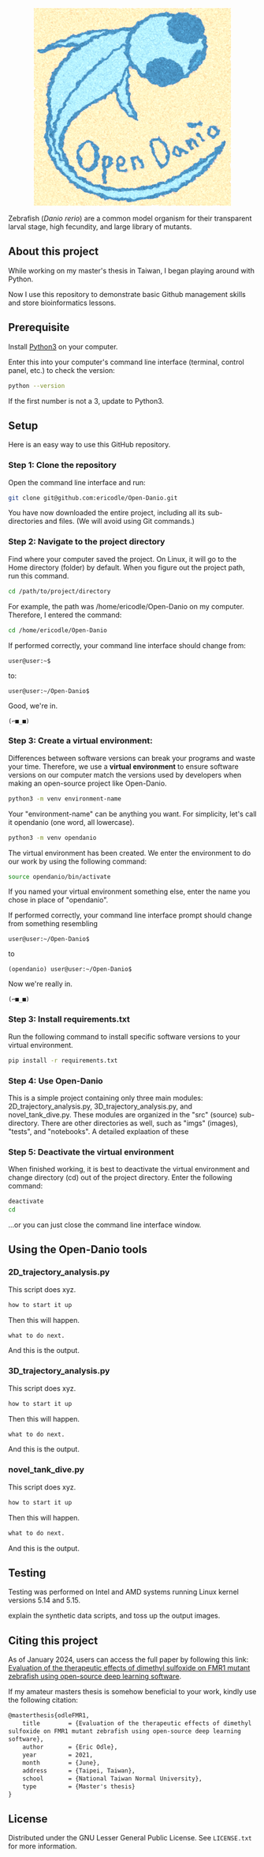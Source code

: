 <!-- PROJECT LOGO -->
<div align="center">
  <a href="https://github.com/github_username/repo_name">
    <img src="https://github.com/ericodle/Open-Danio/blob/main/imgs/danio_logo.png" alt="Logo" width="400" height="400">
  </a>
</div>

Zebrafish (*Danio rerio*) are a common model organism for their transparent larval stage, high fecundity, and large library of mutants.



## About this project
 
While working on my master's thesis in Taiwan, I began playing around with Python.

Now I use this repository to demonstrate basic Github management skills and store bioinformatics lessons.

## Prerequisite

Install [Python3](https://www.python.org/downloads/) on your computer.

Enter this into your computer's command line interface (terminal, control panel, etc.) to check the version:

  ```sh
  python --version
  ```

If the first number is not a 3, update to Python3.

## Setup

Here is an easy way to use this GitHub repository.

### Step 1: Clone the repository

Open the command line interface and run:
  ```sh
  git clone git@github.com:ericodle/Open-Danio.git
  ```

You have now downloaded the entire project, including all its sub-directories and files.
(We will avoid using Git commands.)

### Step 2: Navigate to the project directory
Find where your computer saved the project. On Linux, it will go to the Home directory (folder) by default.
When you figure out the project path, run this command.

  ```sh
  cd /path/to/project/directory
  ```

For example, the path was /home/ericodle/Open-Danio on my computer.
Therefore, I entered the command:

  ```sh
  cd /home/ericodle/Open-Danio
  ```
If performed correctly, your command line interface should change from:

```
user@user:~$
```

to:

```
user@user:~/Open-Danio$
```

Good, we're in.

```
(⌐■_■)
```

### Step 3: Create a virtual environment:
Differences between software versions can break your programs and waste your time. 
Therefore, we use a **virtual environment** to ensure software versions on our computer match the versions used by developers when making an open-source project like Open-Danio.


```sh
python3 -m venv environment-name
```

Your "environment-name" can be anything you want. 
For simplicity, let's call it opendanio (one word, all lowercase).

```sh
python3 -m venv opendanio
```

The virtual environment has been created. 
We enter the environment to do our work by using the following command:

```sh
source opendanio/bin/activate
```

If you named your virtual environment something else, enter the name you chose in place of "opendanio".

If performed correctly, your command line interface prompt should change from something resembling 

```
user@user:~/Open-Danio$
```

to 

```
(opendanio) user@user:~/Open-Danio$
```

Now we're really in.

```
(⌐■_■)
```

### Step 3: Install requirements.txt

Run the following command to install specific software versions to your virtual environment.

  ```sh
pip install -r requirements.txt
  ```

### Step 4: Use Open-Danio

This is a simple project containing only three main modules: 2D_trajectory_analysis.py, 3D_trajectory_analysis.py, and novel_tank_dive.py.
These modules are organized in the "src" (source) sub-directory.
There are other directories as well, such as "imgs" (images), "tests", and "notebooks".
A detailed explaation of these 


### Step 5: Deactivate the virtual environment

When finished working, it is best to deactivate the virtual environment and change directory (cd) out of the project directory. Enter the following command:

  ```sh
deactivate
cd
  ```

...or you can just close the command line interface window.

## Using the Open-Danio tools

### 2D_trajectory_analysis.py

This script does xyz.

  ```sh
how to start it up
  ```

Then this will happen.

  ```sh
what to do next.
  ```

And this is the output.

### 3D_trajectory_analysis.py

This script does xyz.

  ```sh
how to start it up
  ```

Then this will happen.

  ```sh
what to do next.
  ```

And this is the output.

### novel_tank_dive.py

This script does xyz.

  ```sh
how to start it up
  ```

Then this will happen.

  ```sh
what to do next.
  ```

And this is the output.


## Testing

Testing was performed on Intel and AMD systems running Linux kernel versions 5.14 and 5.15. 

explain the synthetic data scripts, and toss up the output images.

## Citing this project


As of January 2024, users can access the full paper by following this link: [Evaluation of the therapeutic effects of dimethyl sulfoxide on FMR1 mutant zebrafish using open-source deep learning software](https://www.google.com/url?sa=t&rct=j&q=&esrc=s&source=web&cd=&ved=2ahUKEwii7qGgzMKDAxVNmK8BHXF2D7sQFnoECAsQAQ&url=http%3A%2F%2Frportal.lib.ntnu.edu.tw%2Fbitstreams%2F2534e275-1fa0-44c6-883a-7024325cdcb1%2Fdownload&usg=AOvVaw0MRYBsjjBFlv8bwUM1aeuR&opi=89978449).

If my amateur masters thesis is somehow beneficial to your work, kindly use the following citation:

```
@masterthesis{odleFMR1,
    title        = {Evaluation of the therapeutic effects of dimethyl sulfoxide on FMR1 mutant zebrafish using open-source deep learning software},
    author       = {Eric Odle},
    year         = 2021,
    month        = {June},
    address      = {Taipei, Taiwan},
    school       = {National Taiwan Normal University},
    type         = {Master's thesis}
}
```

<!-- LICENSE -->
## License

Distributed under the GNU Lesser General Public License. See `LICENSE.txt` for more information.
